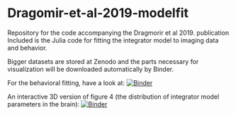 # Dragomir-et-al-2019-modelfit

Repository for the code accompanying the Dragmorir et al 2019. publication
Included is the Julia code for fitting the integrator model to imaging data and behavior.

Bigger datasets are stored at Zenodo and the parts necessary for visualization will be downloaded automatically by Binder.

For the behavioral fitting, have a look at:
[![Binder](https://mybinder.org/badge_logo.svg)](https://mybinder.org/v2/gh/portugueslab/Dragomir-et-al-2019-modelfit/master?filepath=Behaviour%20model.ipynb)

An interactive 3D version of figure 4 (the distribution of integrator model parameters in the brain):
[![Binder](https://mybinder.org/badge_logo.svg)](https://mybinder.org/v2/gh/portugueslab/Dragomir-et-al-2019-modelfit/master?filepath=Whole%20brain%20interactive.ipynb)
